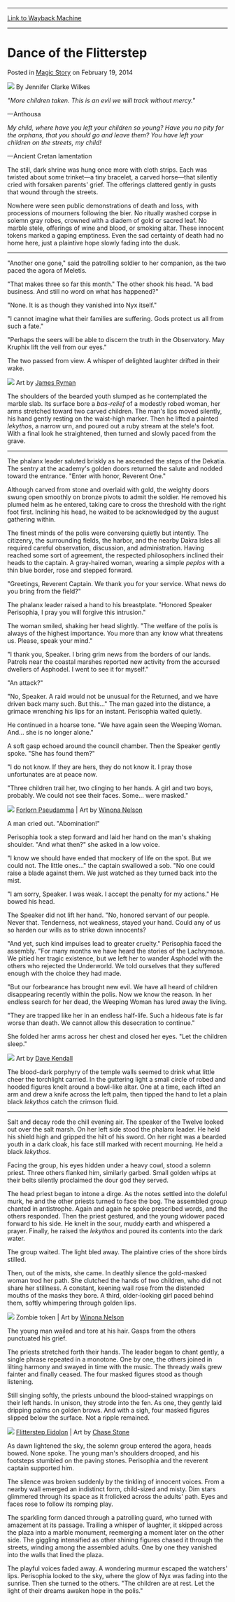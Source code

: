 
---
[Link to Wayback Machine](https://web.archive.org/web/20160131174422/http://magic.wizards.com/en/articles/archive/magic-story/dance-flitterstep-2014-02-19)

[_metadata_:author]:- "Jennifer Clarke Wilkes"
[_metadata_:description]:- "`More children taken. This is an evil we will track without mercy.` —Anthousa My child, where have you left your children so young? Have you no pity for the orphans, that you should go and leave them? You have left your children on the streets, my child! —Ancient Cretan lamentation"
[_metadata_:generator]:- "Drupal 7 (http://drupal.org)"
[_metadata_:node]:- "154906"
[_metadata_:publish_date]:- "2014-02-19"
[_metadata_:source]:- "div-main-content"
[_metadata_:title]:- "Dance of the Flitterstep"
[_metadata_:wayback_capture_timestamp]:- "2016-01-31 17:44:22"
[_metadata_:wayback_raw_url]:- "https://web.archive.org/web/20160131174422id_/http://magic.wizards.com/en/articles/archive/magic-story/dance-flitterstep-2014-02-19"
[_metadata_:wayback_url]:- "http://magic.wizards.com/en/articles/archive/magic-story/dance-flitterstep-2014-02-19"
---


Dance of the Flitterstep
========================



 Posted in [Magic Story](/en/articles/columns/magic-story-archive)
 on February 19, 2014 






![](https://media.magic.wizards.com/styles/auth_small/public/images/person/authorpic_jenniferclarkewilkes_0.jpg)
By Jennifer Clarke Wilkes











*"More children taken. This is an evil we will track without mercy."* 


—Anthousa


*My child, where have you left your children so young? Have you no pity for the orphans, that you should go and leave them? You have left your children on the streets, my child!* 


—Ancient Cretan lamentation


The still, dark shrine was hung once more with cloth strips. Each was twisted about some trinket—a tiny bracelet, a carved horse—that silently cried with forsaken parents' grief. The offerings clattered gently in gusts that wound through the streets.


Nowhere were seen public demonstrations of death and loss, with processions of mourners following the bier. No ritually washed corpse in solemn gray robes, crowned with a diadem of gold or sacred leaf. No marble stele, offerings of wine and blood, or smoking altar. These innocent tokens marked a gaping emptiness. Even the sad certainty of death had no home here, just a plaintive hope slowly fading into the dusk.





---


"Another one gone," said the patrolling soldier to her companion, as the two paced the agora of Meletis.


"That makes three so far this month." The other shook his head. "A bad business. And still no word on what has happened?"


"None. It is as though they vanished into Nyx itself."


"I cannot imagine what their families are suffering. Gods protect us all from such a fate."


"Perhaps the seers will be able to discern the truth in the Observatory. May Kruphix lift the veil from our eyes."


The two passed from view. A whisper of delighted laughter drifted in their wake.


![](https://media.wizards.com/images/magic/daily/ur/2014/ur_wk07_287_epharasradianceclosecrop.jpg)
Art by [James Ryman](http://gatherer.wizards.com/Pages/Search/Default.aspx?output=spoiler&method=visual&action=advanced&artist=%5B%22James+Ryman%22%5D)


The shoulders of the bearded youth slumped as he contemplated the marble slab. Its surface bore a *bas-relief* of a modestly robed woman, her arms stretched toward two carved children. The man's lips moved silently, his hand gently resting on the waist-high marker. Then he lifted a painted *lekythos*, a narrow urn, and poured out a ruby stream at the stele's foot. With a final look he straightened, then turned and slowly paced from the grave.





---


The phalanx leader saluted briskly as he ascended the steps of the Dekatia. The sentry at the academy's golden doors returned the salute and nodded toward the entrance. "Enter with honor, Reverent One."


Although carved from stone and overlaid with gold, the weighty doors swung open smoothly on bronze pivots to admit the soldier. He removed his plumed helm as he entered, taking care to cross the threshold with the right foot first. Inclining his head, he waited to be acknowledged by the august gathering within.


The finest minds of the polis were conversing quietly but intently. The citizenry, the surrounding fields, the harbor, and the nearby Dakra Isles all required careful observation, discussion, and administration. Having reached some sort of agreement, the respected philosophers inclined their heads to the captain. A gray-haired woman, wearing a simple *peplos* with a thin blue border, rose and stepped forward.


"Greetings, Reverent Captain. We thank you for your service. What news do you bring from the field?"


The phalanx leader raised a hand to his breastplate. "Honored Speaker Perisophia, I pray you will forgive this intrusion."


The woman smiled, shaking her head slightly. "The welfare of the polis is always of the highest importance. You more than any know what threatens us. Please, speak your mind."


"I thank you, Speaker. I bring grim news from the borders of our lands. Patrols near the coastal marshes reported new activity from the accursed dwellers of Asphodel. I went to see it for myself."


"An attack?"


"No, Speaker. A raid would not be unusual for the Returned, and we have driven back many such. But this..." The man gazed into the distance, a grimace wrenching his lips for an instant. Perisophia waited quietly.


He continued in a hoarse tone. "We have again seen the Weeping Woman. And... she is no longer alone."


A soft gasp echoed around the council chamber. Then the Speaker gently spoke. "She has found them?"


"I do not know. If they are hers, they do not know it. I pray those unfortunates are at peace now.


"Three children trail her, two clinging to her hands. A girl and two boys, probably. We could not see their faces. Some... were masked."


![](https://media.wizards.com/images/magic/daily/ur/2014/ur_wk07_287_forlornpseudamma.jpg)
[Forlorn Pseudamma](http://gatherer.wizards.com/Pages/Card/Details.aspx?name=Forlorn+Pseudamma) | Art by [Winona Nelson](http://gatherer.wizards.com/Pages/Search/Default.aspx?output=spoiler&method=visual&action=advanced&artist=%5B%22Winona+Nelson%22%5D)


A man cried out. "Abomination!"


Perisophia took a step forward and laid her hand on the man's shaking shoulder. "And what then?" she asked in a low voice.


"I know we should have ended that mockery of life on the spot. But we could not. The little ones..." the captain swallowed a sob. "No one could raise a blade against them. We just watched as they turned back into the mist.


"I am sorry, Speaker. I was weak. I accept the penalty for my actions." He bowed his head.


The Speaker did not lift her hand. "No, honored servant of our people. Never that. Tenderness, not weakness, stayed your hand. Could any of us so harden our wills as to strike down innocents?


"And yet, such kind impulses lead to greater cruelty." Perisophia faced the assembly. "For many months we have heard the stories of the Lachrymosa. We pitied her tragic existence, but we left her to wander Asphodel with the others who rejected the Underworld. We told ourselves that they suffered enough with the choice they had made.


"But our forbearance has brought new evil. We have all heard of children disappearing recently within the polis. Now we know the reason. In her endless search for her dead, the Weeping Woman has lured away the living.


"They are trapped like her in an endless half-life. Such a hideous fate is far worse than death. We cannot allow this desecration to continue."


She folded her arms across her chest and closed her eyes. "Let the children sleep."


![](https://media.wizards.com/images/magic/daily/ur/2014/ur_wk07_287_sanguimancyclosecrop.jpg)
Art by [Dave Kendall](http://gatherer.wizards.com/Pages/Search/Default.aspx?output=spoiler&method=visual&action=advanced&artist=%5B%22Dave+Kendall%22%5D)


The blood-dark porphyry of the temple walls seemed to drink what little cheer the torchlight carried. In the guttering light a small circle of robed and hooded figures knelt around a bowl-like altar. One at a time, each lifted an arm and drew a knife across the left palm, then tipped the hand to let a plain black *lekythos* catch the crimson fluid.





---


Salt and decay rode the chill evening air. The speaker of the Twelve looked out over the salt marsh. On her left side stood the phalanx leader. He held his shield high and gripped the hilt of his sword. On her right was a bearded youth in a dark cloak, his face still marked with recent mourning. He held a black *lekythos*.


Facing the group, his eyes hidden under a heavy cowl, stood a solemn priest. Three others flanked him, similarly garbed. Small golden whips at their belts silently proclaimed the dour god they served.


The head priest began to intone a dirge. As the notes settled into the doleful murk, he and the other priests turned to face the bog. The assembled group chanted in antistrophe. Again and again he spoke prescribed words, and the others responded. Then the priest gestured, and the young widower paced forward to his side. He knelt in the sour, muddy earth and whispered a prayer. Finally, he raised the *lekythos* and poured its contents into the dark water.


The group waited. The light bled away. The plaintive cries of the shore birds stilled.


Then, out of the mists, she came. In deathly silence the gold-masked woman trod her path. She clutched the hands of two children, who did not share her stillness. A constant, keening wail rose from the distended mouths of the masks they bore. A third, older-looking girl paced behind them, softly whimpering through golden lips.


![](https://media.wizards.com/images/magic/daily/ur/2014/ur_wk07_287_token.jpg)
Zombie token | Art by [Winona Nelson](http://gatherer.wizards.com/Pages/Search/Default.aspx?output=spoiler&method=visual&action=advanced&artist=%5B%22Winona+Nelson%22%5D)


The young man wailed and tore at his hair. Gasps from the others punctuated his grief.


The priests stretched forth their hands. The leader began to chant gently, a single phrase repeated in a monotone. One by one, the others joined in lilting harmony and swayed in time with the music. The thready wails grew fainter and finally ceased. The four masked figures stood as though listening.


Still singing softly, the priests unbound the blood-stained wrappings on their left hands. In unison, they strode into the fen. As one, they gently laid dripping palms on golden brows. And with a sigh, four masked figures slipped below the surface. Not a ripple remained.


![](https://media.wizards.com/images/magic/daily/ur/2014/ur_wk07_287_flitterstepeidolon.jpg)
[Flitterstep Eidolon](http://gatherer.wizards.com/Pages/Card/Details.aspx?name=Flitterstep+Eidolon) | Art by [Chase Stone](http://gatherer.wizards.com/Pages/Search/Default.aspx?output=spoiler&method=visual&action=advanced&artist=%5B%22Chase+Stone%22%5D)


As dawn lightened the sky, the solemn group entered the agora, heads bowed. None spoke. The young man's shoulders drooped, and his footsteps stumbled on the paving stones. Perisophia and the reverent captain supported him.


The silence was broken suddenly by the tinkling of innocent voices. From a nearby wall emerged an indistinct form, child-sized and misty. Dim stars glimmered through its space as it frolicked across the adults' path. Eyes and faces rose to follow its romping play.


The sparkling form danced through a patrolling guard, who turned with amazement at its passage. Trailing a whisper of laughter, it skipped across the plaza into a marble monument, reemerging a moment later on the other side. The giggling intensified as other shining figures chased it through the streets, winding among the assembled adults. One by one they vanished into the walls that lined the plaza.


The playful voices faded away. A wondering murmur escaped the watchers' lips. Perisophia looked to the sky, where the glow of Nyx was fading into the sunrise. Then she turned to the others. "The children are at rest. Let the light of their dreams awaken hope in the polis."







